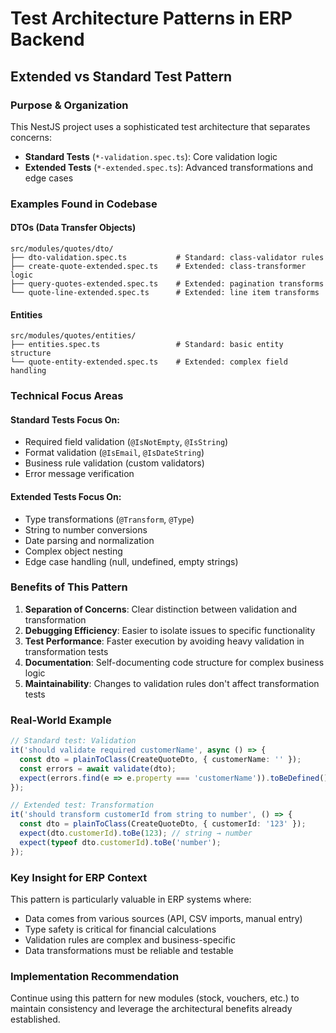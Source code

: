 # Test Architecture Patterns in ERP Backend

## Extended vs Standard Test Pattern

### Purpose & Organization
This NestJS project uses a sophisticated test architecture that separates concerns:

- **Standard Tests** (`*-validation.spec.ts`): Core validation logic
- **Extended Tests** (`*-extended.spec.ts`): Advanced transformations and edge cases

### Examples Found in Codebase

#### DTOs (Data Transfer Objects)
```
src/modules/quotes/dto/
├── dto-validation.spec.ts           # Standard: class-validator rules
├── create-quote-extended.spec.ts    # Extended: class-transformer logic
├── query-quotes-extended.spec.ts    # Extended: pagination transforms
└── quote-line-extended.spec.ts      # Extended: line item transforms
```

#### Entities  
```
src/modules/quotes/entities/
├── entities.spec.ts                 # Standard: basic entity structure
└── quote-entity-extended.spec.ts    # Extended: complex field handling
```

### Technical Focus Areas

#### Standard Tests Focus On:
- Required field validation (`@IsNotEmpty`, `@IsString`)
- Format validation (`@IsEmail`, `@IsDateString`) 
- Business rule validation (custom validators)
- Error message verification

#### Extended Tests Focus On:
- Type transformations (`@Transform`, `@Type`)
- String to number conversions
- Date parsing and normalization  
- Complex object nesting
- Edge case handling (null, undefined, empty strings)

### Benefits of This Pattern

1. **Separation of Concerns**: Clear distinction between validation and transformation
2. **Debugging Efficiency**: Easier to isolate issues to specific functionality
3. **Test Performance**: Faster execution by avoiding heavy validation in transformation tests
4. **Documentation**: Self-documenting code structure for complex business logic
5. **Maintainability**: Changes to validation rules don't affect transformation tests

### Real-World Example
```typescript
// Standard test: Validation
it('should validate required customerName', async () => {
  const dto = plainToClass(CreateQuoteDto, { customerName: '' });
  const errors = await validate(dto);
  expect(errors.find(e => e.property === 'customerName')).toBeDefined();
});

// Extended test: Transformation  
it('should transform customerId from string to number', () => {
  const dto = plainToClass(CreateQuoteDto, { customerId: '123' });
  expect(dto.customerId).toBe(123); // string → number
  expect(typeof dto.customerId).toBe('number');
});
```

### Key Insight for ERP Context
This pattern is particularly valuable in ERP systems where:
- Data comes from various sources (API, CSV imports, manual entry)
- Type safety is critical for financial calculations
- Validation rules are complex and business-specific
- Data transformations must be reliable and testable

### Implementation Recommendation
Continue using this pattern for new modules (stock, vouchers, etc.) to maintain consistency and leverage the architectural benefits already established.